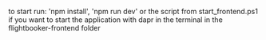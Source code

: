 to start run: 'npm install', 'npm run dev' or the script from start_frontend.ps1 if you want to start the application with dapr
in the terminal in the flightbooker-frontend folder
